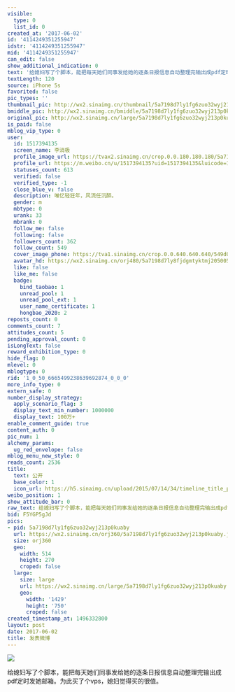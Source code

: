 ```yaml
---
visible:
  type: 0
  list_id: 0
created_at: '2017-06-02'
id: '4114249351255947'
idstr: '4114249351255947'
mid: '4114249351255947'
can_edit: false
show_additional_indication: 0
text: '给媳妇写了个脚本，能把每天她们同事发给她的逐条日报信息自动整理完输出成pdf定时发她邮箱。为此买了个vps，媳妇觉得买的很值。 '
textLength: 120
source: iPhone 5s
favorited: false
pic_types: ''
thumbnail_pic: http://wx2.sinaimg.cn/thumbnail/5a7198d7ly1fg6zuo32wyj213p0kuaby.jpg
bmiddle_pic: http://wx2.sinaimg.cn/bmiddle/5a7198d7ly1fg6zuo32wyj213p0kuaby.jpg
original_pic: http://wx2.sinaimg.cn/large/5a7198d7ly1fg6zuo32wyj213p0kuaby.jpg
is_paid: false
mblog_vip_type: 0
user:
  id: 1517394135
  screen_name: 李消极
  profile_image_url: https://tvax2.sinaimg.cn/crop.0.0.180.180.180/5a7198d7ly8fjdgmtyktmj20500500so.jpg?KID=imgbed,tva&Expires=1606399441&ssig=ss1Ig91h3z
  profile_url: https://m.weibo.cn/u/1517394135?uid=1517394135&luicode=10000011&lfid=2304131517394135_-_WEIBO_SECOND_PROFILE_WEIBO
  statuses_count: 613
  verified: false
  verified_type: -1
  close_blue_v: false
  description: 唯忆轻狂年，风流任沉醉。
  gender: m
  mbtype: 0
  urank: 33
  mbrank: 0
  follow_me: false
  following: false
  followers_count: 362
  follow_count: 549
  cover_image_phone: https://tva1.sinaimg.cn/crop.0.0.640.640.640/549d0121tw1egm1kjly3jj20hs0hsq4f.jpg
  avatar_hd: https://wx2.sinaimg.cn/orj480/5a7198d7ly8fjdgmtyktmj20500500so.jpg
  like: false
  like_me: false
  badge:
    bind_taobao: 1
    unread_pool: 1
    unread_pool_ext: 1
    user_name_certificate: 1
    hongbao_2020: 2
reposts_count: 0
comments_count: 7
attitudes_count: 5
pending_approval_count: 0
isLongText: false
reward_exhibition_type: 0
hide_flag: 0
mlevel: 0
mblogtype: 0
rid: '1_0_50_6665499238639692874_0_0_0'
more_info_type: 0
extern_safe: 0
number_display_strategy:
  apply_scenario_flag: 3
  display_text_min_number: 1000000
  display_text: 100万+
enable_comment_guide: true
content_auth: 0
pic_num: 1
alchemy_params:
  ug_red_envelope: false
mblog_menu_new_style: 0
reads_count: 2536
title:
  text: 公开
  base_color: 1
  icon_url: https://h5.sinaimg.cn/upload/2015/07/14/34/timeline_title_public_default.png
weibo_position: 1
show_attitude_bar: 0
raw_text: 给媳妇写了个脚本，能把每天她们同事发给她的逐条日报信息自动整理完输出成pdf定时发她邮箱。为此买了个vps，媳妇觉得买的很值。 ​​​
bid: F5YGP5gJd
pics:
- pid: 5a7198d7ly1fg6zuo32wyj213p0kuaby
  url: https://wx2.sinaimg.cn/orj360/5a7198d7ly1fg6zuo32wyj213p0kuaby.jpg
  size: orj360
  geo:
    width: 514
    height: 270
    croped: false
  large:
    size: large
    url: https://wx2.sinaimg.cn/large/5a7198d7ly1fg6zuo32wyj213p0kuaby.jpg
    geo:
      width: '1429'
      height: '750'
      croped: false
created_timestamp_at: 1496332800
layout: post
date: 2017-06-02
title: 发表微博
---
```


![](https://image.baidu.com/search/down?url=http://wx2.sinaimg.cn/large/5a7198d7ly1fg6zuo32wyj213p0kuaby.jpg)

给媳妇写了个脚本，能把每天她们同事发给她的逐条日报信息自动整理完输出成pdf定时发她邮箱。为此买了个vps，媳妇觉得买的很值。 

